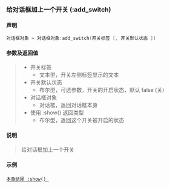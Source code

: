 ### 给对话框加上一个开关 (**:add\_switch**)


#### 声明
```lua
对话框对象 = 对话框对象:add_switch(开关标签 [, 开关默认状态 ])
```


#### 参数及返回值
> - 开关标签
>   - 文本型，开关左侧标签显示的文本
> - 开关默认状态
>   - 布尔型，可选参数，开关的开启状态，默认 false  (关) 
> - 对话框对象
>   - 对话框，返回对话框本身
> - 使用 :show\(\) 返回类型
>   - 布尔型，返回这个开关被开启的状态


#### 说明
> 给对话框加上一个开关


#### 示例  
[`本章结尾 :show() `](/Handbook/dialog/_show.md)  

